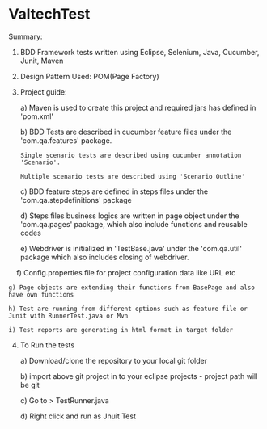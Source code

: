 # ValtechTest
Summary:

1. BDD Framework tests written using Eclipse, Selenium, Java, Cucumber, Junit, Maven

2. Design Pattern Used: POM(Page Factory)

3. Project guide:

	a) Maven is used to create this project and required jars has defined in 'pom.xml'
	
	b) BDD Tests are described in cucumber feature files under the 'com.qa.features' package. 
	
	   Single scenario tests are described using cucumber annotation 'Scenario'. 
	   
	   Multiple scenario tests are described using 'Scenario Outline'
	   
	c) BDD feature steps are defined in steps files under the 'com.qa.stepdefinitions' package
	
	d) Steps files business logics are written in page object under the 'com.qa.pages' package, which also include functions and reusable codes
	
	e) Webdriver is initialized in 'TestBase.java' under the 'com.qa.util' package which also includes closing of webdriver. 
	
    f) Config.properties file for project configuration data like URL etc

	g) Page objects are extending their functions from BasePage and also have own functions
	
	h) Test are running from different options such as feature file or Junit with RunnerTest.java or Mvn
	
	i) Test reports are generating in html format in target folder 
	
4. To Run the tests 

	a) Download/clone the repository to your local git folder
	
	b) import above git project in to your eclipse projects - project path will be git
	
	c) Go to > TestRunner.java
	
	d) Right click and run as Jnuit Test
	
	
						
